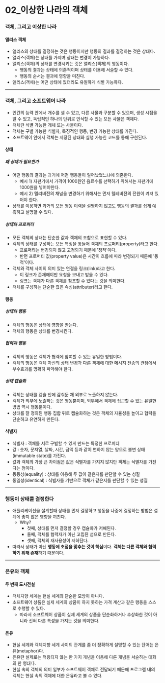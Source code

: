 # 02_이상한 나라의 객체

### 객체, 그리고 이상한 나라

#### 앨리스 객체

- 앨리스의 상태를 결정하는 것은 행동이지만 행동의 결과를 결정하는 것은 상태다.
- 앨리스(객체)는 상태를 가지며 상태는 변경이 가능하다.
- 앨리스(객체)의 상태를 변경시키는 것은 앨리스(객체)의 행동이다.
  - 행동의 결과는 상태에 의존적이며 상태를 이용해 서술할 수 있다.
  - 행동의 순서는 결과에 영향을 미친다.
- 앨리스(객체)는 어떤 상태에 있더라도 유일하게 식별 가능하다.

------

### 객체, 그리고 소프트웨어 나라

- 인간의 능력 안에서 개수를 셀 수 있고, 다른 사물과 구분할 수 있으며, 생성 시점을 알 수 있고, 독립적인 하나의 단위로 인식할 수 있는 모든 사물은 객체다.
- 객체란 식별 가능한 개체 또는 사물이다.
- 객체는 구별 가능한 식별자, 특징적인 행동, 변경 가능한 상태를 가진다.
- 소프트웨어 안에서 객체는 저장된 상태와 실행 가능한 코드를 통해 구현된다.

#### 상태

##### 왜 상태가 필요한가

- 어떤 행동의 결과는 과거에 어떤 행동들이 일어났었느냐에 의존한다.
  - 예시 1) 자판기에서 가격이 1000원인 음료수를 선택하기 위해서는 자판기에 1000원을 넣어야한다.
  - 예시 2) 텔리비전의 채널을 변경하기 위해서는 먼저 텔레비전의 전원이 켜져 있어야 한다.
- 상태를 이용하면 과거의 모든 행동 이력을 설명하지 않고도 행동의 결과를 쉽게 예측하고 설명할 수 있다.

##### 상태와 프로퍼티

- 모든 객체의 상태는 단순한 값과 객체의 조합으로 표현할 수 있다.
- 객체의 상태를 구성하는 모든 특징을 통들어 객체의 프로퍼티(property)라고 한다.
  - 프로퍼티는 변경되지 않고 고정되기 때문에 '정적'이다.
  - 반면 프로퍼티 값(property value)은 시간이 흐름에 따라 변경되기 때문에 '동적'이다.
- 객체와 객체 사이의 의미 있는 연결을 링크(link)라고 한다.
  - 이 링크가 존재해야만 요청을 보내고 받을 수 있다.
  - 링크는 객체가 다른 객체를 참조할 수 있다는 것을 의미한다.
- 객체를 구성하는 단순한 값은 속성(attributer)라고 한다.

#### 행동

##### 상태와 행동

- 객체의 행동은 상태에 영향을 받는다.
- 객체의 행동은 상태를 변경시킨다.

##### 협력과 행동

- 객체의 행동은 객체가 협력에 참여할 수 있는 유일한 방법이다.
- 객체의 행동은 객체 자신의 상태 변경과 다른 객체에 대한 메시지 전송의 관점에서 부수효과를 명확히 파악해야 한다.

##### 상태 캡슐화

- 객체는 상태를 캡슐 안에 감춰둔 채 외부로 노출하지 않는다.
- 객체가 외부에 노출하는 것은 행동뿐이며, 외부에서 객체에 접근할 수 있는 유일한 방법 역시 행동뿐이다.
- 상태를 잘 정의된 행동 집합 뒤로 캡슐화하는 것은 객체의 자율성을 높이고 협력을 단순하고 유연하게 만든다. 

#### 식별자

- 식별자 : 객체를 서로 구별할 수 있게 만드는 특정한 프로퍼티
- 값 : 숫자, 문자열, 날짜, 시간, 금액 등과 같이 변하지 않는 양으로 불변 상태(immutable state)를 가진다.
- 값과 객체의 가장 큰 차이점은 값은 식별자를 가지지 않지만 객체는 식별자를 가진다는 점이다.
- 동등성(equality) : 상태를 이용해 두 값이 같은지를 판단할 수 있는 성질
- 동일성(identical) : 식별자를 기반으로 객체가 같은지를 판단할 수 있는 성질

------

### 행동이 상태를 결정한다

- 애플리케이션을 설계할때 상태를 먼저 결정하고 행동을 나중에 결정하는 방법은 설계에 좋지 않은 영향을 끼친다.
  - Why?
    - 첫째, 상태를 먼저 결정할 경우 캡슐화가 저해된다.
    - 둘째, 객체를 협력자가 아닌 고립된 섬으로 만든다.
    - 셋째, 객체의 재사용성이 저하된다.
- 따라서 상태가 아닌 **행동에 초점을 맞추는 것이 핵심**이다. **객체는 다른 객체와 협력하기 위해 존재**하기 때문이다.

------

### 은유와 객체

#### 두 번째 도시전설

- 객체지향 세계는 현실 세계의 단순한 모방이 아니다.
- 소프트웨어 상품은 실제 세계의 상품이 하지 못하는 가격 계산과 같은 행동을 스스로 수행할 수 있다.
  - 따라서 소프트웨어 상품이 실제 세계의 상품을 단순화하거나 추상화한 것이 아니라 전혀 다른 특성을 가지는 것을 의미한다.

#### 은유

- 현실 세계와 객체지향 세계 사이의 관계를 좀 더 정확하게 설명할 수 있는 단어는 은유(metaphor)다.
- 은유란 실제로는 적용되지 않는 한 가지 개념을 이용해 다른 개념을 서술하는 대화의 한 형태다.
- 현실 속의 객체의 의미 일부가 소프트웨어 객체로 전달되기 때문에 프로그램 내의 객체는 현실 속의 객체에 대한 은유라고 볼 수 있다.